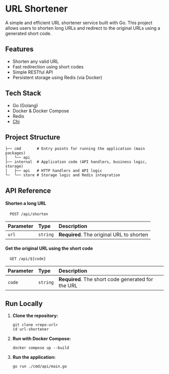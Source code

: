 
# URL Shortener

A simple and efficient URL shortener service built with Go. This project allows users to shorten long URLs and redirect to the original URLs using a generated short code.

## Features

- Shorten any valid URL
- Fast redirection using short codes
- Simple RESTful API
- Persistent storage using Redis (via Docker)

## Tech Stack

- Go (Golang)
- Docker & Docker Compose
- Redis
- [Chi](https://go-chi.io/#/)

## Project Structure

```plaintext
├── cmd       # Entry points for running the application (main packages)
│   └── api
├── internal  # Application code (API handlers, business logic, storage)
│   ├── api   # HTTP handlers and API logic
└─  └── store # Storage logic and Redis integration
```

## API Reference

#### Shorten a long URL

```http
  POST /api/shorten
```

| Parameter | Type     | Description                |
| :-------- | :------- | :------------------------- |
| `url` | `string` | **Required**. The original URL to shorten |

#### Get the original URL using the short code

```http
  GET /api/${code}
```

| Parameter | Type     | Description                |
| :-------- | :------- | :------------------------- |
| `code` | `string` | **Required**. The short code generated for the URL |

## Run Locally

1. **Clone the repository:**

   ```fish
   git clone <repo-url>
   cd url-shortener
   ```

2. **Run with Docker Compose:**

   ```fish
   docker compose up --build
   ```

3. **Run the application:**

   ```fish
   go run ./cmd/api/main.go
   ```
